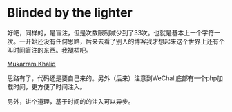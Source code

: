 # Blinded by the lighter

好吧，同样的，是盲注，但是次数限制减少到了33次。也就是基本上一个字符一次。一开始还没有任何思路，后来去看了别人的博客我才想起来这个世界上还有个叫时间盲注的东西。我褪裙吧。

[Mukarram Khalid](https://mukarramkhalid.com/solution-blinded-by-the-light/)

思路有了，代码还是要自己来的。另外（后来）注意到WeChall底部有一个php加载时间，更方便了时间注入。

另外，讲个道理，基于时间的的注入可以异步。

